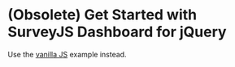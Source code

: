 # (Obsolete) Get Started with SurveyJS Dashboard for jQuery

Use the [vanilla JS](../html-css-js/) example instead.